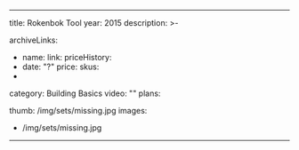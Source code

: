 
---
title: Rokenbok Tool
year: 2015
description: >-
  
archiveLinks:
  - name: 
    link: 
priceHistory:
  - date: "?"
    price: 
skus:
  - 
category: Building Basics
video: ""
plans:

thumb: /img/sets/missing.jpg
images:
  -  /img/sets/missing.jpg
---
